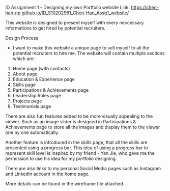 ID Assignment 1 - Designing my own Portfolio website
Link: https://chen-han-np.github.io/ID_S10202961_Chen-Han_Assg1_website/

This website is designed to present myself with every neccessary informations to get hired by potential recruiters.

Design Process
- I want to make this website a unique page to sell myself to all the potential recruiters to hire me. 
The website will contain multiple sections which are:
1. Home page (with contacts)
2. About page
3. Education & Experience page
4. Skills page
5. Participations & Achievements page
6. Leadership Roles page 
7. Projects page 
8. Testimonials page

There are also fun features added to be more visually appealing to the viewer. 
Such as an image slider is designed in Participations & Achievements page to 
store all the images and display them to the viewer one by one automatically.

Another feature is introduced in the skills page, that all the skills are presented
using a progress bar. This idea of using a progress bar to represent skill level is 
inspired by my friend - Yan Jie, who gave me the permission to use his idea for my portfolio designing.

There are also links to my personal Social Media pages such as Instagram and LinkedIn account in the
home page.

More details can be found in the wireframe file attached.





